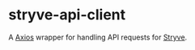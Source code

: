 # stryve-api-client
A [Axios](https://github.com/mzabriskie/axios) wrapper for handling API requests for [Stryve](https://github.com/nicklaw5/stryve).
